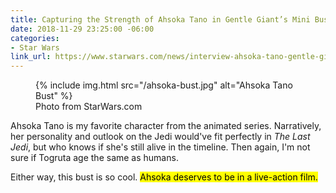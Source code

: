 ```yaml
---
title: Capturing the Strength of Ahsoka Tano in Gentle Giant’s Mini Bust
date: 2018-11-29 23:25:00 -06:00
categories:
- Star Wars
link_url: https://www.starwars.com/news/interview-ahsoka-tano-gentle-giant-mini-bust
---
```


<figure class="reg">
  {% include img.html src="/ahsoka-bust.jpg" alt="Ahsoka Tano Bust" %}
  <figcaption>Photo from StarWars.com</figcaption>
</figure>

Ahsoka Tano is my favorite character from the animated series. Narratively, her personality and outlook on the Jedi would've fit perfectly in _The Last Jedi_, but who knows if she's still alive in the timeline. Then again, I'm not sure if Togruta age the same as humans.

Either way, this bust is so cool. <mark>Ahsoka deserves to be in a live-action&nbsp;film.</mark>

